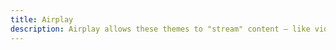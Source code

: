 ```yaml
---
title: Airplay
description: Airplay allows these themes to "stream" content — like video and audio — to Airplay-ready devices.
---
```

